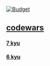 
[![Budget](https://www.codewars.com/users/zqy0412/badges/large)](https://www.codewars.com/users/zqy0412/badges/large)

## [codewars](https://www.codewars.com)


#### [7 kyu](https://github.com/zhaoqy1/codewars/tree/master/7-kyu)

#### [6 kyu](https://github.com/zhaoqy1/codewars/tree/master/6-kyu)
